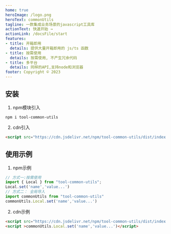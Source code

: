 ```yaml
---
home: true
heroImage: /logo.png
heroText: commonUtils
tagline: 一款集成业务场景的javascript工具库
actionText: 快速开始 →
actionLink: /docsFile/start
features:
- title: 开箱即用
  details: 提供大量开箱即用的 js/ts 函数
- title: 按需使用
  details: 按需使用, 不产生冗余代码
- title: 多平台
  details: 同样的API,支持node和浏览器
footer: Copyright © 2023
---
```




## 安装 
1. npm模块引入
```shell
npm i tool-common-utils
```

2. cdn引入
```html
<script src="https://cdn.jsdelivr.net/npm/tool-common-utils/dist/index.umd.js"></script>
```

## 使用示例
1. npm示例
```javascript
// 方式一:按需使用
import { Local } from "tool-common-utils";
Local.set('name','value...')
// 方式二： 全局导入
import commonUtils from "tool-common-utils"
commonUtils.Local.set('name','value...')
```

2. cdn示例
```html
<script src="https://cdn.jsdelivr.net/npm/tool-common-utils/dist/index.umd.js"></script>
<script >commonUtils.Local.set('name','value...')</script>
```